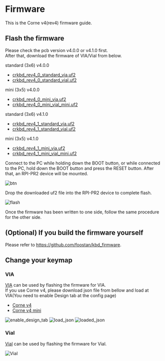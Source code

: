 # Firmware
This is the Corne v4(rev4) firmware guide.

## Flash the firmware
Please check the pcb version v4.0.0 or v4.1.0 first.\
After that, download the firmware of VIA/Vial from below.

standard (3x6) v4.0.0

- [crkbd_rev4_0_standard_via.uf2](https://github.com/foostan/kbd_firmware/raw/main/keyboards/crkbd/qmk/qmk_firmware/.build/crkbd_rev4_0_standard_via.uf2)
- [crkbd_rev4_0_standard_vial.uf2](https://github.com/foostan/kbd_firmware/raw/main/keyboards/crkbd/vial-kb/vial-qmk/.build/crkbd_rev4_0_standard_vial.uf2)

mini (3x5) v4.0.0

- [crkbd_rev4_0_mini_via.uf2](https://github.com/foostan/kbd_firmware/raw/main/keyboards/crkbd/qmk/qmk_firmware/.build/crkbd_rev4_0_mini_via.uf2)
- [crkbd_rev4_0_mini_vial_mini.uf2](https://github.com/foostan/kbd_firmware/raw/main/keyboards/crkbd/vial-kb/vial-qmk/.build/crkbd_rev4_0_mini_vial_mini.uf2)

standard (3x6) v4.1.0

- [crkbd_rev4_1_standard_via.uf2](https://github.com/foostan/kbd_firmware/raw/main/keyboards/crkbd/qmk/qmk_firmware/.build/crkbd_rev4_1_standard_via.uf2)
- [crkbd_rev4_1_standard_vial.uf2](https://github.com/foostan/kbd_firmware/raw/main/keyboards/crkbd/vial-kb/vial-qmk/.build/crkbd_rev4_1_standard_vial.uf2)

mini (3x5) v4.1.0

- [crkbd_rev4_1_mini_via.uf2](https://github.com/foostan/kbd_firmware/raw/main/keyboards/crkbd/qmk/qmk_firmware/.build/crkbd_rev4_1_mini_via.uf2)
- [crkbd_rev4_1_mini_vial_mini.uf2](https://github.com/foostan/kbd_firmware/raw/main/keyboards/crkbd/vial-kb/vial-qmk/.build/crkbd_rev4_1_mini_vial_mini.uf2)

Connect to the PC while holding down the BOOT button, or while connected to the PC, hold down the BOOT button and press the RESET button.
After that, an RPI-PR2 device will be mounted.

![btn](https://github.com/foostan/kbd_firmware/assets/736191/05fd9c4b-12c7-4a32-9606-8fea27bfe7b4)

Drop the downloaded uf2 file into the RPI-PR2 device to complete flash.

![flash](https://github.com/foostan/crkbd/assets/736191/5e5e6eab-3ad3-47f1-9871-1e2bfe554490)

Once the firmware has been written to one side, follow the same procedure for the other side.

## (Optional) If you build the firmware yourself
Please refer to https://github.com/foostan/kbd_firmware.

## Change your keymap

### VIA

[VIA](https://usevia.app/) can be used by flashing the firmware for VIA. \
If you use Corne v4, please download json file from bellow and load at VIA(You need to enable Design tab at the config page)

- [Corne v4](https://github.com/foostan/kbd_firmware/blob/main/keyboards/crkbd/the-via/crkbd_rev4.json)
- [Corne v4 mini](https://github.com/foostan/kbd_firmware/blob/main/keyboards/crkbd/the-via/crkbd_rev4_mini.json)

![enable_design_tab](https://github.com/foostan/crkbd/assets/736191/fa909532-4151-4190-8820-2ebb7d542517)
![load_json](https://github.com/foostan/kbd_firmware/assets/736191/67398174-0ef7-4698-9e39-6595b8320428)
![loaded_json](https://github.com/foostan/kbd_firmware/assets/736191/e3e850a8-a5c1-4116-a43d-b2b71c2f606e)

### Vial

[Vial](https://vial.rocks/) can be used by flashing the firmware for Vial.

![Vial](https://github.com/foostan/crkbd/assets/736191/721bd9a3-e832-4322-8cba-1a18622805de)
